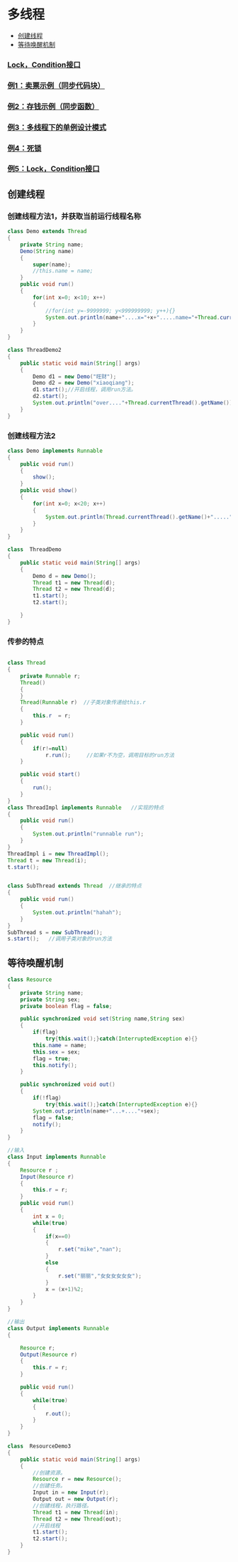 # 多线程
  - [创建线程](#创建线程)
  - [等待唤醒机制](#等待唤醒机制)
### [Lock，Condition接口](https://github.com/WhCannon/JavaSE/tree/master/Multithreading/Lock.MD)
### [例1：卖票示例（同步代码块）](https://github.com/WhCannon/JavaSE/tree/master/Multithreading/例1.MD)
### [例2：存钱示例（同步函数）](https://github.com/WhCannon/JavaSE/tree/master/Multithreading/例2.MD)
### [例3：多线程下的单例设计模式](https://github.com/WhCannon/JavaSE/tree/master/Multithreading/例3.MD)
### [例4：死锁](https://github.com/WhCannon/JavaSE/tree/master/Multithreading/例4.MD)
### [例5：Lock，Condition接口](https://github.com/WhCannon/JavaSE/tree/master/Multithreading/例5.MD)


## 创建线程
### 创建线程方法1，并获取当前运行线程名称
```java
class Demo extends Thread
{
	private String name;
	Demo(String name)
	{
		super(name);
		//this.name = name;
	}
	public void run()
	{
		for(int x=0; x<10; x++)
		{
			//for(int y=-9999999; y<999999999; y++){}
			System.out.println(name+"....x="+x+".....name="+Thread.currentThread().getName());
		}
	}
}

class ThreadDemo2 
{
	public static void main(String[] args) 
	{
		Demo d1 = new Demo("旺财");
		Demo d2 = new Demo("xiaoqiang");
		d1.start();//开启线程，调用run方法。
		d2.start();
		System.out.println("over...."+Thread.currentThread().getName());
	}
}
```
### 创建线程方法2
```java
class Demo implements Runnable
{
	public void run()
	{
		show();
	}
	public void show()
	{
		for(int x=0; x<20; x++)
		{
			System.out.println(Thread.currentThread().getName()+"....."+x);
		}
	}
}

class  ThreadDemo
{
	public static void main(String[] args) 
	{	
		Demo d = new Demo();
		Thread t1 = new Thread(d);
		Thread t2 = new Thread(d);
		t1.start();
		t2.start();

	}
}
```

### 传参的特点
```java

class Thread 
{
	private Runnable r;
	Thread()
	{
	}
	Thread(Runnable r)  //子类对象传递给this.r
	{
		this.r  = r;
	}

	public void run()
	{
		if(r!=null)
			r.run();     //如果r不为空，调用目标的run方法
	}

	public void start()
	{
		run();
	}
}
class ThreadImpl implements Runnable   //实现的特点
{
	public void run()
	{
		System.out.println("runnable run");
	}
}
ThreadImpl i = new ThreadImpl();
Thread t = new Thread(i);
t.start();


class SubThread extends Thread  //继承的特点
{
	public void run()
	{
		System.out.println("hahah");
	}
}
SubThread s = new SubThread();
s.start();   //调用子类对象的run方法

```

## 等待唤醒机制
```java
class Resource
{
	private String name;
	private String sex;
	private boolean flag = false;

	public synchronized void set(String name,String sex)
	{
		if(flag)
			try{this.wait();}catch(InterruptedException e){}
		this.name = name;
		this.sex = sex;
		flag = true;
		this.notify();
	}

	public synchronized void out()
	{
		if(!flag)
			try{this.wait();}catch(InterruptedException e){}
		System.out.println(name+"...+...."+sex);
		flag = false;
		notify();
	}
}

//输入
class Input implements Runnable
{
	Resource r ;
	Input(Resource r)
	{
		this.r = r;
	}
	public void run()
	{
		int x = 0;
		while(true)
		{
			if(x==0)
			{
				r.set("mike","nan");
			}
			else
			{
				r.set("丽丽","女女女女女女");
			}
			x = (x+1)%2;
		}
	}
}

//输出
class Output implements Runnable
{

	Resource r;
	Output(Resource r)
	{
		this.r = r;
	}

	public void run()
	{
		while(true)
		{
			r.out();
		}
	}
}

class  ResourceDemo3
{
	public static void main(String[] args) 
	{
		//创建资源。
		Resource r = new Resource();
		//创建任务。
		Input in = new Input(r);
		Output out = new Output(r);
		//创建线程，执行路径。
		Thread t1 = new Thread(in);
		Thread t2 = new Thread(out);
		//开启线程
		t1.start();
		t2.start();
	}
}
```
